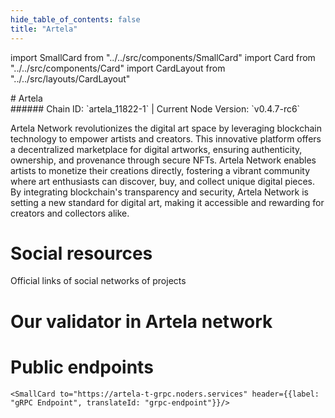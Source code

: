 ```yaml
---
hide_table_of_contents: false
title: "Artela"
---
```


import SmallCard from "../../src/components/SmallCard"
import Card from "../../src/components/Card"
import CardLayout from "../../src/layouts/CardLayout"

<div class="h1-with-icon icon-artela">
# Artela
</div>
###### Chain ID: `artela_11822-1` | Current Node Version: `v0.4.7-rc6`


Artela Network revolutionizes the digital art space by leveraging blockchain technology to empower artists and creators. This innovative platform offers a decentralized marketplace for digital artworks, ensuring authenticity, ownership, and provenance through secure NFTs. Artela Network enables artists to monetize their creations directly, fostering a vibrant community where art enthusiasts can discover, buy, and collect unique digital pieces. By integrating blockchain's transparency and security, Artela Network is setting a new standard for digital art, making it accessible and rewarding for creators and collectors alike.

# Social resources
Official links of social networks of projects

<CardLayout autoFitEnabled={false}>
    <SmallCard to="https://artela.network/" header={{label: "Website", translateId: "social-telegram"}} iconPath="img/website-icon.svg"/>
    <SmallCard to="https://github.com/artela-network" header={{label: "GitHub", translateId: "social-telegram"}} iconPath="img/github-icon.svg"/>
    <SmallCard to="https://discord.com/invite/artela" header={{label: "Discord", translateId: "social-telegram"}} iconPath="img/discord-icon.svg"/>
    <SmallCard to="https://twitter.com/artela_network" header={{label: "X", translateId: "social-telegram"}} iconPath="img/x-icon.svg"/>
    
</CardLayout>

# Our validator in Artela network

<CardLayout autoFitEnabled={true}>
    <Card
        to="https://testnet.itrocket.net/artela/staking/artvaloper1gjju20vjss6a5w0w3nz575637wg0mrw0rvqujq"
        header={{
            label: "[NODERS]TEAM",
            translateId: "development-setup",
        }}
        body={{
            label: "Trusted blockchain validator",
        }}
        iconPath="img/kotlin-icon.svg"
    />
</CardLayout>

# Public endpoints

<CardLayout autoFitEnabled={true}>
    <SmallCard to="https://artela-t-rpc.noders.services" header={{label: "RPC Endpoint", translateId: "rpc-endpoint"}}/>
    <SmallCard to="https://artela-t-api.noders.services" header={{label: "API Endpoint", translateId: "api-endpoint"}}/>
    
    <SmallCard to="https://artela-t-grpc.noders.services" header={{label: "gRPC Endpoint", translateId: "grpc-endpoint"}}/>
</CardLayout>